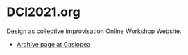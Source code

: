 # DCI2021.org

Design as collective improvisation Online Workshop Website.

- [Archive page at Casiopea](https://wiki.ead.pucv.cl/Design_as_collective_improvisation#Design_as_collective_improvisation)
